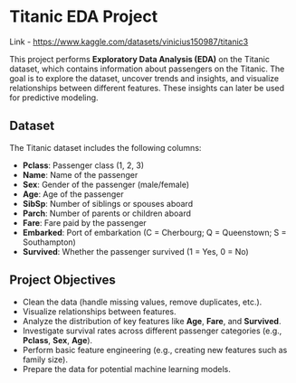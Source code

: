 # Titanic EDA Project
Link - https://www.kaggle.com/datasets/vinicius150987/titanic3

This project performs **Exploratory Data Analysis (EDA)** on the Titanic dataset, which contains information about passengers on the Titanic. The goal is to explore the dataset, uncover trends and insights, and visualize relationships between different features. These insights can later be used for predictive modeling.

## Dataset

The Titanic dataset includes the following columns:
- **Pclass**: Passenger class (1, 2, 3)
- **Name**: Name of the passenger
- **Sex**: Gender of the passenger (male/female)
- **Age**: Age of the passenger
- **SibSp**: Number of siblings or spouses aboard
- **Parch**: Number of parents or children aboard
- **Fare**: Fare paid by the passenger
- **Embarked**: Port of embarkation (C = Cherbourg; Q = Queenstown; S = Southampton)
- **Survived**: Whether the passenger survived (1 = Yes, 0 = No)

## Project Objectives

- Clean the data (handle missing values, remove duplicates, etc.).
- Visualize relationships between features.
- Analyze the distribution of key features like **Age**, **Fare**, and **Survived**.
- Investigate survival rates across different passenger categories (e.g., **Pclass**, **Sex**, **Age**).
- Perform basic feature engineering (e.g., creating new features such as family size).
- Prepare the data for potential machine learning models.
